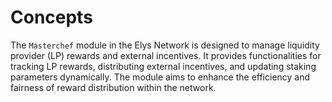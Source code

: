 <!--
order: 1
-->

# Concepts

The `Masterchef` module in the Elys Network is designed to manage liquidity provider (LP) rewards and external incentives. It provides functionalities for tracking LP rewards, distributing external incentives, and updating staking parameters dynamically. The module aims to enhance the efficiency and fairness of reward distribution within the network.
